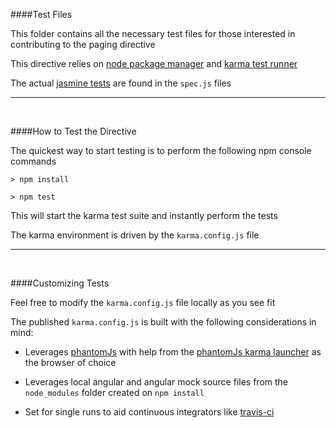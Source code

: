 ####Test Files

This folder contains all the necessary test files for those interested in contributing to the paging directive

This directive relies on [node package manager](https://www.npmjs.com/) and [karma test runner](http://karma-runner.github.io/) 

The actual [jasmine tests](http://jasmine.github.io/) are found in the `spec.js` files 

---
<br/>

####How to Test the Directive

The quickest way to start testing is to perform the following npm console commands 

`> npm install`

`> npm test`

This will start the karma test suite and instantly perform the tests

The karma environment is driven by the `karma.config.js` file

---
<br/>

####Customizing Tests 

Feel free to modify the `karma.config.js` file locally as you see fit

The published `karma.config.js` is built with the following considerations in mind:

- Leverages [phantomJs](http://phantomjs.org/) with help from the [phantomJs karma launcher](https://www.npmjs.com/package/karma-phantomjs-launcher) as the browser of choice

- Leverages local angular and angular mock source files from the `node_modules` folder created on `npm install`

- Set for single runs to aid continuous integrators like [travis-ci](https://travis-ci.org/brantwills/Angular-Paging)







